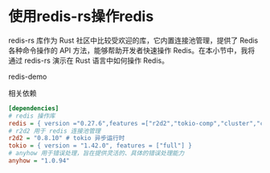 # 使用redis-rs操作redis
redis-rs 库作为 Rust 社区中比较受欢迎的库，它内置连接池管理，提供了 Redis
各种命令操作的 API 方法，能够帮助开发者快速操作 Redis。在本小节中，我将通过
redis-rs 演示在 Rust 语言中如何操作 Redis。

redis-demo

相关依赖
```ini
[dependencies]
# redis 操作库
redis = { version ="0.27.6",features =["r2d2","tokio-comp","cluster","cluster-async","json"]}
# r2d2 用于 redis 连接池管理
r2d2 = "0.8.10" # tokio 异步运行时
tokio = { version = "1.42.0", features = ["full"] }
# anyhow 用于错误处理，旨在提供灵活的、具体的错误处理能力
anyhow = "1.0.94"
```
